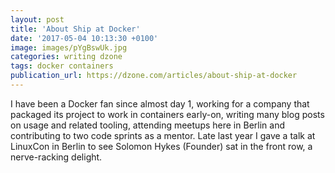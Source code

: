 ```yaml
---
layout: post
title: 'About Ship at Docker'
date: '2017-05-04 10:13:30 +0100'
image: images/pYgBswUk.jpg
categories: writing dzone
tags: docker containers
publication_url: https://dzone.com/articles/about-ship-at-docker
---
```


I have been a Docker fan since almost day 1, working for a company that packaged its project to work in containers early-on, writing many blog posts on usage and related tooling, attending meetups here in Berlin and contributing to two code sprints as a mentor. Late last year I gave a talk at LinuxCon in Berlin to see Solomon Hykes (Founder) sat in the front row, a nerve-racking delight.
